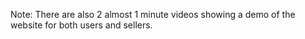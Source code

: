 Note: 
There are also 2 almost 1 minute videos showing a demo of the website for both users and sellers.